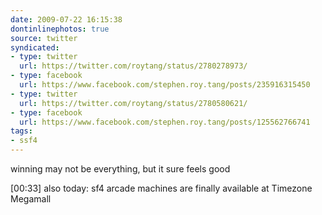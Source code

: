 ```yaml
---
date: 2009-07-22 16:15:38
dontinlinephotos: true
source: twitter
syndicated:
- type: twitter
  url: https://twitter.com/roytang/status/2780278973/
- type: facebook
  url: https://www.facebook.com/stephen.roy.tang/posts/235916315450
- type: twitter
  url: https://twitter.com/roytang/status/2780580621/
- type: facebook
  url: https://www.facebook.com/stephen.roy.tang/posts/125562766741
tags:
- ssf4
---
```


winning may not be everything, but it sure feels good

<time>[00:33]</time> also today: sf4 arcade machines are finally available at Timezone Megamall